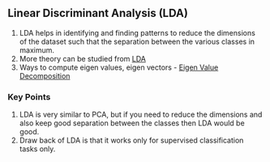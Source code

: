 ## Linear Discriminant Analysis (LDA)

1. LDA helps in identifying and finding patterns to reduce the dimensions of the dataset such that the separation between
the various classes in maximum.
2. More theory can be studied from [LDA](http://sebastianraschka.com/Articles/2014_python_lda.html)
3. Ways to compute eigen values, eigen vectors - [Eigen Value Decomposition](https://www.cc.gatech.edu/~dellaert/ftp/svd-note.pdf)

### Key Points

1. LDA is very similar to PCA, but if you need to reduce the dimensions and also keep good
separation between the classes then LDA would be good.
2. Draw back of LDA is that it works only for supervised classification tasks only.    
